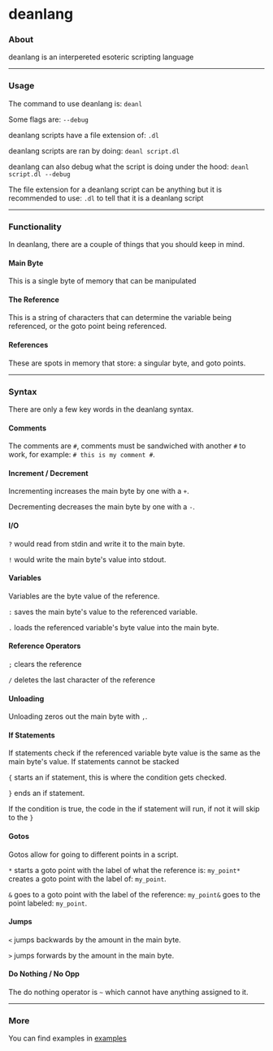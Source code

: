 # deanlang

### About

deanlang is an interpereted esoteric scripting language

---

### Usage

The command to use deanlang is: `deanl`

Some flags are: `--debug`

deanlang scripts have a file extension of: `.dl`

deanlang scripts are ran by doing: `deanl script.dl`

deanlang can also debug what the script is doing under the hood: `deanl script.dl --debug`

The file extension for a deanlang script can be anything but it is recommended to use: `.dl` to tell that it is a deanlang script

---

### Functionality

In deanlang, there are a couple of things that you should keep in mind.

#### Main Byte

This is a single byte of memory that can be manipulated

#### The Reference

This is a string of characters that can determine the variable being referenced, or the goto point being referenced.

#### References

These are spots in memory that store: a singular byte, and goto points.

---

### Syntax

There are only a few key words in the deanlang syntax.

#### Comments

The comments are `#`, comments must be sandwiched with another `#` to work, for example: `# this is my comment #`.

#### Increment / Decrement

Incrementing increases the main byte by one with a `+`.

Decrementing decreases the main byte by one with a `-`.

#### I/O

`?` would read from stdin and write it to the main byte.

`!` would write the main byte's value into stdout.

#### Variables

Variables are the byte value of the reference.

`:` saves the main byte's value to the referenced variable.

`.` loads the referenced variable's byte value into the main byte.

#### Reference Operators

`;` clears the reference

`/` deletes the last character of the reference

#### Unloading

Unloading zeros out the main byte with `,`.

#### If Statements

If statements check if the referenced variable byte value is the same as the main byte's value. If statements cannot be stacked

`{` starts an if statement, this is where the condition gets checked.

`}` ends an if statement.

If the condition is true, the code in the if statement will run, if not it will skip to the `}`
#### Gotos

Gotos allow for going to different points in a script.

`*` starts a goto point with the label of what the reference is: `my_point*` creates a goto point with the label of: `my_point`.

`&` goes to a goto point with the label of the reference: `my_point&` goes to the point labeled: `my_point`.

#### Jumps

`<` jumps backwards by the amount in the main byte.

`>` jumps forwards by the amount in the main byte.

#### Do Nothing / No Opp

The do nothing operator is `~` which cannot have anything assigned to it.

---

### More

You can find examples in [examples](examples/)